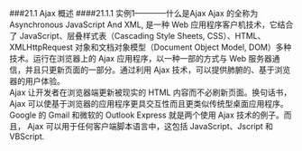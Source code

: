 ###21.1 Ajax 概述
####21.1.1 实例1————什么是Ajax
Ajax 的全称为 Asynchronous JavaScript And XML, 是一种  Web 应用程序客户机技术，它结合了 JavaScript、层叠样式表（Cascading Style Sheets, CSS）、HTML、XMLHttpRequest 对象和文档对象模型（Document Object Model, DOM）多种技术。运行在浏览器上的 Ajax 应用程序，以一种一部的方式与 Web 服务器通信，并且只更新页面的一部分。通过利用  Ajax 技术，可以提供肺腑的、基于浏览器的用户体验。  
Ajax 让开发者在浏览器端更新被现实的 HTML 内容而不必刷新页面。换句话书， Ajax 可以使基于浏览器的应用程序更具交互性而且更类似传统型桌面应用程序。 Google 的  Gmail 和微软的  Outlook  Express 就是两个使用  Ajax 技术的例子。而且， Ajax 可以用于任何客户端脚本语言中，这包括 JavaScript、Jscript 和 VBScript.  
